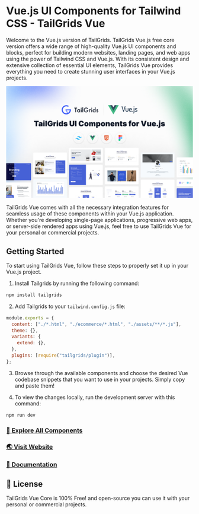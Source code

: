 # Vue.js UI Components for Tailwind CSS - TailGrids Vue

Welcome to the Vue.js version of TailGrids. TailGrids Vue.js free core version offers a wide range of high-quality Vue.js UI components and blocks, perfect for building modern websites, landing pages, and web apps using the power of Tailwind CSS and Vue.js. With its consistent design and extensive collection of essential UI elements, TailGrids Vue provides everything you need to create stunning user interfaces in your Vue.js projects.

[![sneak-peek](https://github.com/TailGrids/tailgrids-vue/blob/main/tailgrids-vue.png)](https://tailgrids.com/components)

TailGrids Vue comes with all the necessary integration features for seamless usage of these components within your Vue.js application. Whether you're developing single-page applications, progressive web apps, or server-side rendered apps using Vue.js, feel free to use TailGrids Vue for your personal or commercial projects.

## Getting Started

To start using TailGrids Vue, follow these steps to properly set it up in your Vue.js project.

1. Install Tailgrids by running the following command:

```sh
npm install tailgrids
```

2. Add Tailgrids to your `tailwind.config.js` file:

```javascript
module.exports = {
  content: ["./*.html", "./ecommerce/*.html", "./assets/**/*.js"],
  theme: {},
  variants: {
    extend: {},
  },
  plugins: [require("tailgrids/plugin")],
};
```

3. Browse through the available components and choose the desired Vue codebase snippets that you want to use in your projects. Simply copy and paste them!

4. To view the changes locally, run the development server with this command:

```sh
npm run dev
```

### [🚀 Explore All Components](https://tailgrids.com/components)

### [🌏 Visit Website](https://tailgrids.com)

### [📃 Documentation](https://tailgrids.com/docs)

## 🎁 License

TailGrids Vue Core is 100% Free! and open-source you can use it with your personal or commercial projects.

